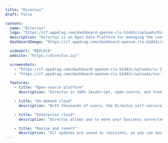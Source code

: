 ```yaml
---
title: "Directus"
draft: false

content:
  name: "Directus"
  logo: "https://cf.appdrag.com/dashboard-openvm-clo-b2d42c/uploads/Directus-Color-Logo-Vector-JqAQ.png"
  description: "Directus is an Open Data Platform for managing the content of any SQL database. It provides a powerful API layer for developers and an intuitive App for non-technical users."
  dashboardImage: "https://cf.appdrag.com/dashboard-openvm-clo-b2d42c/uploads/ss-1-aSUj.png"

  videoUrl: "REPLACE"
  website: "https://directus.io/"

  screenshots:
    - "https://cf.appdrag.com/dashboard-openvm-clo-b2d42c/uploads/ss-1-aSUj.png"
    - "https://cf.appdrag.com/dashboard-openvm-clo-b2d42c/uploads/sss-1-Gcam.png"

  features:
    - title: "Open-source platform"
      description: "Directus is 100% JavaScript, open-source, and free to use for many, with 26M+ on-prem installs, 10K+ community members, and 300+ contributors."

    - title: "On-demand cloud"
      description: "With thousands of users, the Directus self-service cloud platform provides a dashboard for quickly spinning up fully managed Directus projects."

    - title: "Enterprise cloud"
      description: "Directus allows you to move your business serverless with a modern API pipeline and a code-free data exploration app, all powered by a tailored, enterprise-scale platform."

    - title: "Revise and revert"
      description: "All updates are saved as revisions, so you can easily revert items to any previous point."
---
```

